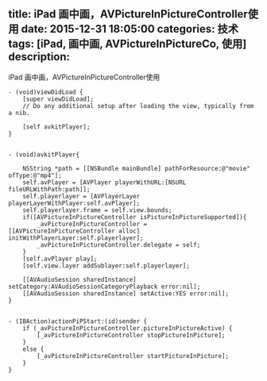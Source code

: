 title: iPad 画中画，AVPictureInPictureController使用
date: 2015-12-31 18:05:00
categories: 技术
tags: [iPad, 画中画, AVPictureInPictureCo, 使用]
description:
---

iPad 画中画，AVPictureInPictureController使用

<!--more-->

```objc
- (void)viewDidLoad {
    [super viewDidLoad];
    // Do any additional setup after loading the view, typically from a nib.
    
    [self avkitPlayer];
}


- (void)avkitPlayer{
    
    NSString *path = [[NSBundle mainBundle] pathForResource:@"movie" ofType:@"mp4"];
    self.avPlayer = [AVPlayer playerWithURL:[NSURL fileURLWithPath:path]];
    self.playerlayer = [AVPlayerLayer playerLayerWithPlayer:self.avPlayer];
    self.playerlayer.frame = self.view.bounds;
    if([AVPictureInPictureController isPictureInPictureSupported]){
        _avPictureInPictureController =  [[AVPictureInPictureController alloc] initWithPlayerLayer:self.playerlayer];
        _avPictureInPictureController.delegate = self;
    }
    [self.avPlayer play];
    [self.view.layer addSublayer:self.playerlayer];
    
    [[AVAudioSession sharedInstance] setCategory:AVAudioSessionCategoryPlayback error:nil];
    [[AVAudioSession sharedInstance] setActive:YES error:nil];
}


- (IBAction)actionPiPStart:(id)sender {
    if (_avPictureInPictureController.pictureInPictureActive) {
        [_avPictureInPictureController stopPictureInPicture];
    }
    else {
        [_avPictureInPictureController startPictureInPicture];
    }
}

```

